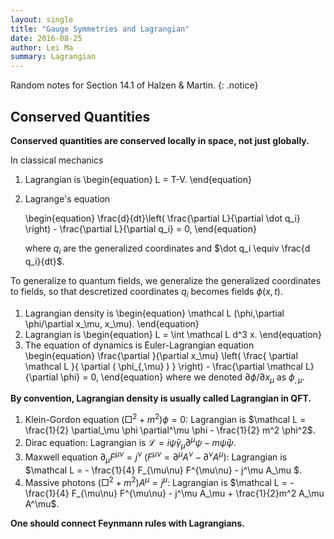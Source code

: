 ```yaml
---
layout: single
title: "Gauge Symmetries and Lagrangian"
date: 2016-08-25
author: Lei Ma
summary: Lagrangian
---
```


Random notes for Section 14.1 of Halzen & Martin.
{: .notice}

## Conserved Quantities

**Conserved quantities are conserved locally in space, not just globally.**

In classical mechanics

1. Lagrangian is
   \begin{equation}
   L = T-V.
   \end{equation} 
2. Lagrange's equation

   \begin{equation}
   \frac{d}{dt}\left(  \frac{\partial L}{\partial \dot q_i} \right) - \frac{\partial L}{\partial q_i} = 0,
   \end{equation}

   where $q_i$ are the generalized coordinates and $\dot q_i \equiv \frac{d q_i}{dt}$.


To generalize to quantum fields, we generalize the generalized coordinates to fields, so that descretized coordinates $q_i$ becomes fields $\phi(x,t)$.

1. Lagrangian density is
	\begin{equation}
	\mathcal L (\phi,\partial \phi/\partial x_\mu, x_\mu).
	\end{equation}
2. Lagrangian is
	\begin{equation}
	L = \int \mathcal L d^3 x.
	\end{equation}
3. The equation of dynamics is Euler-Lagrangian equation
	\begin{equation}
	\frac{\partial }{\partial x_\mu} \left( \frac{ \partial \mathcal L }{ \partial ( \phi_{,\mu} ) } \right)  - \frac{\partial \mathcal L}{\partial \phi} = 0,
	\end{equation}
	where we denoted $\partial \phi/\partial x_\mu$ as $\phi_{,\mu}$.

**By convention, Lagrangian density is usually called Lagrangian in QFT.**

1. Klein-Gordon equation $(\Box^2 + m^2)\phi = 0$: Lagrangian is $\mathcal L = \frac{1}{2} \partial_\mu \phi \partial^\mu \phi - \frac{1}{2} m^2 \phi^2$.
2. Dirac equation: Lagrangian is $\mathcal L = i \bar \psi \gamma_\mu \partial^\mu \psi - m \bar \psi \psi$.
3. Maxwell equation $\partial_\mu F^{\mu\nu} = j^\nu$ ($F^{\mu\nu} = \partial^\mu A^\nu - \partial^\nu A^\mu$): Lagrangian is $\mathcal L = - \frac{1}{4} F_{\mu\nu} F^{\mu\nu} - j^\mu A_\mu $.
4. Massive photons $(\Box^2 + m^2)A^\mu= j^\mu$: Lagrangian is $\mathcal L = - \frac{1}{4} F_{\mu\nu} F^{\mu\nu} - j^\mu A_\mu + \frac{1}{2}m^2 A_\mu A^\mu$.


**One should connect Feynmann rules with Lagrangians.**

